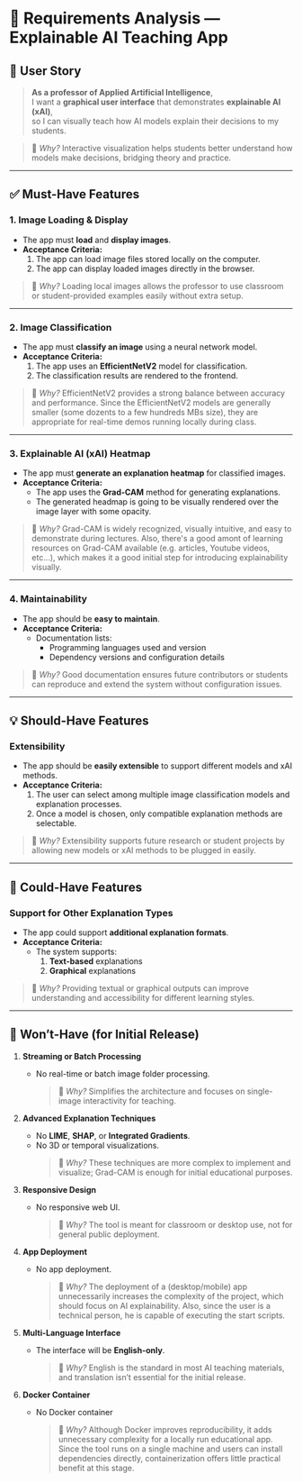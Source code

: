 # 🧠 Requirements Analysis — Explainable AI Teaching App

## 🎯 User Story

> **As a professor of Applied Artificial Intelligence**,  
> I want a **graphical user interface** that demonstrates **explainable AI (xAI)**,  
> so I can visually teach how AI models explain their decisions to my students.

> 💬 _Why?_ Interactive visualization helps students better understand how models make decisions, bridging theory and practice.

---

## ✅ Must-Have Features

### 1. Image Loading & Display

- The app must **load** and **display images**.
- **Acceptance Criteria:**
  1. The app can load image files stored locally on the computer.
  2. The app can display loaded images directly in the browser.

> 💬 _Why?_ Loading local images allows the professor to use classroom or student-provided examples easily without extra setup.

---

### 2. Image Classification

- The app must **classify an image** using a neural network model.
- **Acceptance Criteria:**
  1. The app uses an **EfficientNetV2** model for classification.
  2. The classification results are rendered to the frontend.

> 💬 _Why?_ EfficientNetV2 provides a strong balance between accuracy and performance. Since the EfficientNetV2 models are generally smaller (some dozents to a few hundreds MBs size), they are appropriate for real-time demos running locally during class.

---

### 3. Explainable AI (xAI) Heatmap

- The app must **generate an explanation heatmap** for classified images.
- **Acceptance Criteria:**
  - The app uses the **Grad-CAM** method for generating explanations.
  - The generated headmap is going to be visually rendered over the image layer with some opacity.

> 💬 _Why?_ Grad-CAM is widely recognized, visually intuitive, and easy to demonstrate during lectures. Also, there's a good amont of learning resources on Grad-CAM available (e.g. articles, Youtube videos, etc...), which makes it a good initial step for introducing explainability visually.

---

### 4. Maintainability

- The app should be **easy to maintain**.
- **Acceptance Criteria:**
  - Documentation lists:
    - Programming languages used and version
    - Dependency versions and configuration details

> 💬 _Why?_ Good documentation ensures future contributors or students can reproduce and extend the system without configuration issues.

---

## 💡 Should-Have Features

### Extensibility

- The app should be **easily extensible** to support different models and xAI methods.
- **Acceptance Criteria:**
  1. The user can select among multiple image classification models and explanation processes.
  2. Once a model is chosen, only compatible explanation methods are selectable.

> 💬 _Why?_ Extensibility supports future research or student projects by allowing new models or xAI methods to be plugged in easily.

---

## 💭 Could-Have Features

### Support for Other Explanation Types

- The app could support **additional explanation formats**.
- **Acceptance Criteria:**
  - The system supports:
    1. **Text-based** explanations
    2. **Graphical** explanations

> 💬 _Why?_ Providing textual or graphical outputs can improve understanding and accessibility for different learning styles.

---

## 🚫 Won’t-Have (for Initial Release)

1. **Streaming or Batch Processing**

   - No real-time or batch image folder processing.
     > 💬 _Why?_ Simplifies the architecture and focuses on single-image interactivity for teaching.

2. **Advanced Explanation Techniques**

   - No **LIME**, **SHAP**, or **Integrated Gradients**.
   - No 3D or temporal visualizations.
     > 💬 _Why?_ These techniques are more complex to implement and visualize; Grad-CAM is enough for initial educational purposes.

3. **Responsive Design**

   - No responsive web UI.
     > 💬 _Why?_ The tool is meant for classroom or desktop use, not for general public deployment.

4. **App Deployment**

   - No app deployment.
     > 💬 _Why?_ The deployment of a (desktop/mobile) app unnecessarily increases the complexity of the project, which should focus on AI explainability. Also, since the user is a technical person, he is capable of executing the start scripts.

5. **Multi-Language Interface**

   - The interface will be **English-only**.
     > 💬 _Why?_ English is the standard in most AI teaching materials, and translation isn’t essential for the initial release.

6. **Docker Container**
   - No Docker container
     > 💬 _Why?_ Although Docker improves reproducibility, it adds unnecessary complexity for a locally run educational app. Since the tool runs on a single machine and users can install dependencies directly, containerization offers little practical benefit at this stage.
